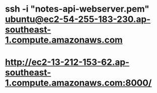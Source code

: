 # ssh -i "notes-api-webserver.pem" ubuntu@ec2-54-255-183-230.ap-southeast-1.compute.amazonaws.com

# http://ec2-13-212-153-62.ap-southeast-1.compute.amazonaws.com:8000/